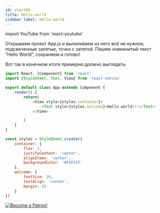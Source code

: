 ```yaml
---
id: start04
title: Hello world
sidebar_label: Hello world
---
```


import YouTube from 'react-youtube'

Открываем проект App.js и выпиливаем из него всё не нужное, подсвеченные запятые, точки с запятой. Пишем знаменитый текст “Hello World”, сохраняем и готово!

<YouTube videoId='has8w-mzVSM' />

Вот так в конечном итоге примерно должно выглядеть:

```javascript
import React, {Component} from 'react'
import {StyleSheet, Text, View} from 'react-native'

export default class App extends Component {
    render() {
        return(
            <View style={styles.container}>
                <Text style={styles.welcome}>Hello world!!!</Text>
            </View>

        )
    }
}

const styles = StyleSheet.create({
    container: {
        flex: 1,
        justifyContent: 'center',
        alignItems: 'center',
        backgroundColor: '#F5FCFF'
    },
    welcome: {
        fontSize: 20,
        textAlign: 'center',
        margin: 10
    }
})
```

[![Become a Patron!](/img/logo/patreon.png)](https://www.patreon.com/bePatron?u=31769291)
